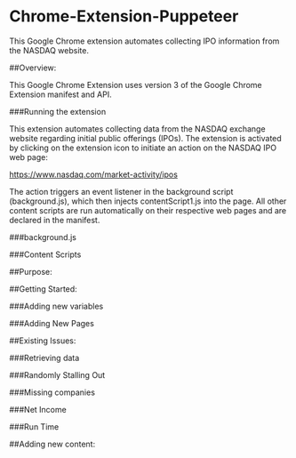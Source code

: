 # Chrome-Extension-Puppeteer

This Google Chrome extension automates collecting IPO information from the NASDAQ website.

##Overview:

This Google Chrome Extension uses version 3 of the Google Chrome Extension manifest and API.

###Running the extension

This extension automates collecting data from the NASDAQ exchange website regarding initial public offerings (IPOs). The extension is activated by clicking on the extension icon to initiate an action on the NASDAQ IPO web page:

https://www.nasdaq.com/market-activity/ipos

The action triggers an event listener in the background script (background.js), which then injects contentScript1.js into the page. All other content scripts are run automatically on their respective web pages and are declared in the manifest.

###background.js

###Content Scripts

##Purpose:

##Getting Started:

###Adding new variables

###Adding New Pages


##Existing Issues:

###Retrieving data

###Randomly Stalling Out

###Missing companies

###Net Income

###Run Time

##Adding new content:
